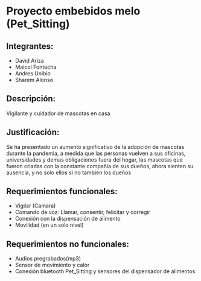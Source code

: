 # Proyecto embebidos melo (Pet_Sitting)

## Integrantes:

- David Ariza
- Maicol Fontecha
- Andres Unibio
- Sharem Alonso

## Descripción:
Vigilante y cuidador de mascotas en casa

## Justificación: 
Se ha presentado un aumento significativo de la adopción de mascotas durante la pandemia, a medida que las personas vuelven a sus oficinas, universidades y demas obligaciones fuera del hogar, las mascotas que fueron criadas con la constante compañia de sus dueños, ahora sienten su ausencia, y no solo ellos si no tambien los dueños

## Requerimientos funcionales:
- Vigilar (Camara)
- Comando de voz: Llamar, consentir, felicitar y corregir
- Conexión con la dispensación de alimento 
- Movilidad (en un solo nivel)

## Requerimientos no funcionales:
- Audios pregrabados(mp3)
- Sensor de movimiento y calor 
- Conexión bluetooth Pet_Sitting y sensores del dispensador de alimentos
